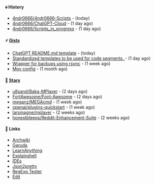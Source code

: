#### 💀 History

- [4ndr0666/4ndr0666-Scripts](https://github.com/4ndr0666/4ndr0666-Scripts) - (today)
- [4ndr0666/ChatGPT-Cloud](https://github.com/4ndr0666/ChatGPT-Cloud) - (1 day ago)
- [4ndr0666/5cripts_in_progress](https://github.com/4ndr0666/5cripts_in_progress) - (1 day ago)

#### ⚡ [Gists](https://gist.github.com/4ndr0666)

- [ChatGPT README.md template](https://gist.github.com/4544fdae1dfd8d364821db23bd63dd7f) - (today)
- [Standardized templates to be used for code segments. ](https://gist.github.com/814e30f80382ca7e6932133278642180) - (1 day ago)
- [Wrapper for backups using rsync](https://gist.github.com/3362509f90976becb3b1442c29ae6117) - (1 week ago)
- [Mpv config](https://gist.github.com/3b374e66eeb82b8d049b9fb70c5f2b16) - (1 month ago)

#### 🌟 [Stars](https://github.com/4ndr0666?tab=stars)

- [u8sand/Baka-MPlayer](https://github.com/u8sand/Baka-MPlayer) - (2 days ago)
- [FortAwesome/Font-Awesome](https://github.com/FortAwesome/Font-Awesome) - (2 days ago)
- [meganz/MEGAcmd](https://github.com/meganz/MEGAcmd) - (1 week ago)
- [openai/plugins-quickstart](https://github.com/openai/plugins-quickstart) - (1 week ago)
- [larsmagne/mplayer](https://github.com/larsmagne/mplayer) - (2 weeks ago)
- [honestbleeps/Reddit-Enhancement-Suite](https://github.com/honestbleeps/Reddit-Enhancement-Suite) - (2 weeks ago)

#### 📌 Links

- [Archwiki](https://wiki.archlinux.org/index.php?title=Special:Search&search)
- [Garuda](https://start.garudalinux.org)
- [LearnAnything](https://github.com/learn-anything)
- [Explainshell](https://www.explainshell.com/#)
- [IDEs](https://github.com/styfle/awesome-online-ide)
- [Json2pretty](https://www.json2pretty.com)
- [RegExp Tester](https://iblogbox.com/devtools/regexp)
- [Edit](https://github.com/4ndr0666/4ndr0666/blob/master/templates/README.md.tpl)


